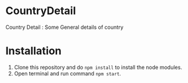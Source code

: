 # CountryDetail
Country Detail : Some General details of country

# Installation
1. Clone this repository and do `npm install` to install the node modules.
2. Open terminal and run command `npm start`.

